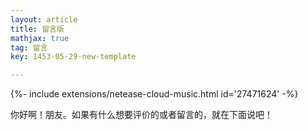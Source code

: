 ```yaml
---
layout: article
title: 留言版
mathjax: true
tag: 留言
key: 1453-05-29-new-template

---
```


<div>{%- include extensions/netease-cloud-music.html id='27471624' -%}</div>

你好啊！朋友。如果有什么想要评价的或者留言的，就在下面说吧！

